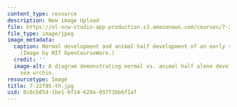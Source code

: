 ```yaml
---
content_type: resource
description: New image Upload
file: https://ol-ocw-studio-app-production.s3.amazonaws.com/courses/7-22-developmental-biology-fall-2005/0c6cb85d1be16f14628a037f3bb6f1af_7-22f05-th.jpg
file_type: image/jpeg
image_metadata:
  caption: Normal development and animal half development of an early sea urchin embryo.
    (Image by MIT OpenCourseWare.)
  credit: ''
  image-alt: A diagram demonstrating normal vs. animal half alone development of a
    sea urchin.
resourcetype: Image
title: 7-22f05-th.jpg
uid: 0c6cb85d-1be1-6f14-628a-037f3bb6f1af
---
```

